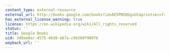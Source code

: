 ```yaml
---
content_type: external-resource
external_url: http://books.google.com/books?id=AE5PN5QGgvUC&printsec=frontcover
has_external_license_warning: true
license: https://en.wikipedia.org/wiki/All_rights_reserved
status: ''
title: Google Books
uid: 3d8ae8ec-4575-4b30-a87a-c96360f96076
wayback_url: ''
---
```

